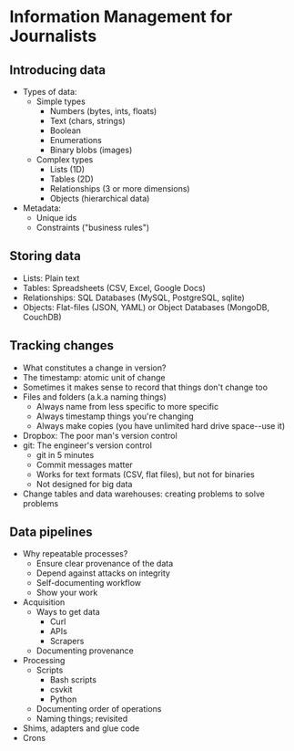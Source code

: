 Information Management for Journalists
======================================

Introducing data
----------------

* Types of data:
    * Simple types
        * Numbers (bytes, ints, floats)
        * Text (chars, strings)
        * Boolean
        * Enumerations
        * Binary blobs (images)
    * Complex types
        * Lists (1D)
        * Tables (2D)
        * Relationships (3 or more dimensions)
        * Objects (hierarchical data)
* Metadata:
    * Unique ids
    * Constraints ("business rules")


Storing data
------------

* Lists: Plain text
* Tables: Spreadsheets (CSV, Excel, Google Docs)
* Relationships: SQL Databases (MySQL, PostgreSQL, sqlite)
* Objects: Flat-files (JSON, YAML) or Object Databases (MongoDB, CouchDB)


Tracking changes
----------------

* What constitutes a change in version?
* The timestamp: atomic unit of change
* Sometimes it makes sense to record that things don't change too
* Files and folders (a.k.a naming things)
    * Always name from less specific to more specific
    * Always timestamp things you're changing
    * Always make copies (you have unlimited hard drive space--use it)
* Dropbox: The poor man's version control
* git: The engineer's version control
    * git in 5 minutes
    * Commit messages matter
    * Works for text formats (CSV, flat files), but not for binaries
    * Not designed for big data
* Change tables and data warehouses: creating problems to solve problems


Data pipelines
--------------

* Why repeatable processes?
    * Ensure clear provenance of the data
    * Depend against attacks on integrity
    * Self-documenting workflow
    * Show your work
* Acquisition
    * Ways to get data
        * Curl
        * APIs
        * Scrapers
    * Documenting provenance
* Processing
    * Scripts
        * Bash scripts
        * csvkit
        * Python
    * Documenting order of operations
    * Naming things; revisited
* Shims, adapters and glue code
* Crons

